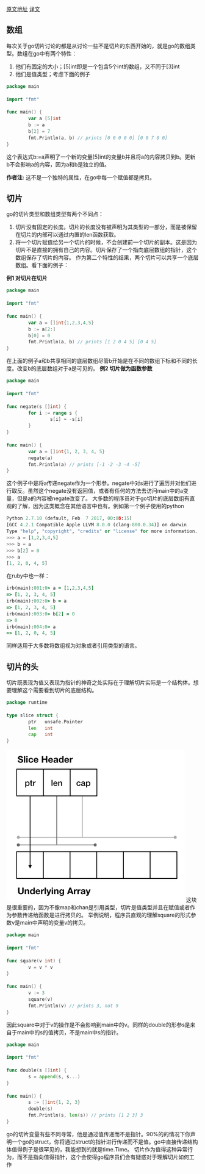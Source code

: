 [原文地址](https://dave.cheney.net/2018/07/12/slices-from-the-ground-up)
[译文](https://mp.weixin.qq.com/s/A5hyvYdqsGcntbZlJyB3Iw)
## 数组
每次关于go切片讨论的都是从讨论一些不是切片的东西开始的，就是go的数组类型。数组在go中有两个特性：
1. 他们有固定的大小；[5]int即是一个包含5个int的数组，又不同于[3]int
2. 他们是值类型；考虑下面的例子
```go
package main

import "fmt"

func main() {
        var a [5]int
        b := a
        b[2] = 7
        fmt.Println(a, b) // prints [0 0 0 0 0] [0 0 7 0 0]
}
```
这个表达式b:=a声明了一个新的变量[5]int的变量b并且将a的内容拷贝到b。更新b不会影响a的内容，因为a和b是独立的值。

**作者注:** 这不是一个独特的属性，在go中每一个赋值都是拷贝。
## 切片
go的切片类型和数组类型有两个不同点：
1. 切片没有固定的长度。切片的长度没有被声明为其类型的一部分，而是被保留在切片的内部可以通过内置的len函数获取。
2. 将一个切片赋值给另一个切片的时候，不会创建前一个切片的副本。这是因为切片不是直接的拥有自己的内容。切片保存了一个指向底层数组的指针，这个数组保存了切片的内容。
作为第二个特性的结果，两个切片可以共享一个底层数组。看下面的例子：

**例1 对切片在切片**
```go
package main

import "fmt"

func main() {
        var a = []int{1,2,3,4,5}
        b := a[2:]
        b[0] = 0
        fmt.Println(a, b) // prints [1 2 0 4 5] [0 4 5]
}
```
在上面的例子a和b共享相同的底层数组尽管b开始是在不同的数组下标和不同的长度。改变b的底层数组对于a是可见的。
**例2 切片做为函数参数**
```go
package main

import "fmt"

func negate(s []int) {
        for i := range s {
                s[i] = -s[i]
        }
}

func main() {
        var a = []int{1, 2, 3, 4, 5}
        negate(a)
        fmt.Println(a) // prints [-1 -2 -3 -4 -5]
}
```
这个例子中是将a传递negate作为一个形参。negate中对s进行了遍历并对他们进行取反。虽然这个negate没有返回值，或者有任何的方法去访问main中的a变量，但是a的内容被negate改变了。
大多数的程序员对于go切片的底层数组有直观的了解，因为这类概念在其他语言中也有。例如第一个例子使用的python
```python
Python 2.7.10 (default, Feb  7 2017, 00:08:15) 
[GCC 4.2.1 Compatible Apple LLVM 8.0.0 (clang-800.0.34)] on darwin
Type "help", "copyright", "credits" or "license" for more information.
>>> a = [1,2,3,4,5]
>>> b = a
>>> b[2] = 0
>>> a
[1, 2, 0, 4, 5]
```
在ruby中也一样：
```ruby
irb(main):001:0> a = [1,2,3,4,5]
=> [1, 2, 3, 4, 5]
irb(main):002:0> b = a
=> [1, 2, 3, 4, 5]
irb(main):003:0> b[2] = 0
=> 0
irb(main):004:0> a
=> [1, 2, 0, 4, 5]
```
同样适用于大多数将数组视为对象或者引用类型的语言。
## 切片的头
切片既表现为值又表现为指针的神奇之处实际在于理解切片实际是一个结构体。想要理解这个需要看到切片的底层结构。
```go
package runtime

type slice struct {
        ptr   unsafe.Pointer
        len   int
        cap   int
}
```
![title](../../../.local/static/2021/0/1/slice.001.1609770164781.png)
这块是很重要的，因为不像map和chan是引用类型，切片是值类型并且在赋值或者作为参数传递给函数是进行拷贝的。
举例说明，程序员直观的理解square的形式参数v是main中声明的变量v的拷贝。
```go
package main

import "fmt"

func square(v int) {
        v = v * v
}

func main() {
        v := 3
        square(v)
        fmt.Println(v) // prints 3, not 9
}
```
因此square中对于v的操作是不会影响到main中的v。同样的double的形参s是来自于main中的s的值拷贝，不是main中s的指针。
```go
package main

import "fmt"

func double(s []int) {
        s = append(s, s...)
}

func main() {
        s := []int{1, 2, 3}
        double(s)
        fmt.Println(s, len(s)) // prints [1 2 3] 3
} 
```
go的切片变量有些不同寻常，他是通过值传递而不是指针。90%的的情况下你声明一个go的struct，你将通过struct的指针进行传递而不是值。go中直接传递结构体值得例子是很罕见的，我能想到的就是time.Time。
切片作为值得这种异常行为，而不是指向值得指针，这个会使得go程序员们会有疑惑对于理解切片如何工作

























